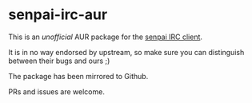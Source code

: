 # senpai-irc-aur
This is an _unofficial_ AUR package for the [senpai IRC client](https://sr.ht/~taiite/senpai/).

It is in no way endorsed by upstream, so make sure you can distinguish between their bugs and ours ;)

The package has been mirrored to Github.

PRs and issues are welcome.
